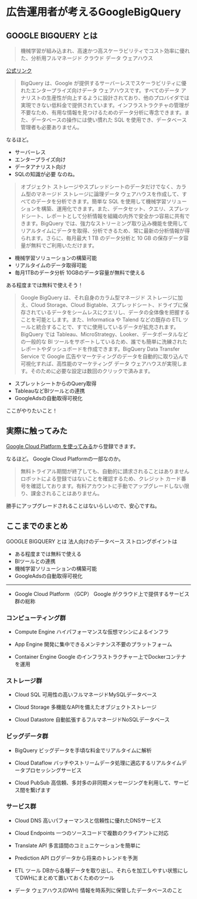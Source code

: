 # 広告運用者が考えるGoogleBigQuery

## GOOGLE BIGQUERY とは
>機械学習が組み込まれ、高速かつ高スケーラビリティでコスト効率に優れた、分析用フルマネージド クラウド データ ウェアハウス

[公式リンク](https://cloud.google.com/bigquery/?utm_campaign=product-cross-sell&utm_source=analytics-discover-page&utm_medium=referral-internal&utm_content=bigquery-card)

>BigQuery は、Google が提供するサーバーレスでスケーラビリティに優れたエンタープライズ向けデータ ウェアハウスです。すべてのデータ アナリストの生産性が向上するように設計されており、他のプロバイダでは実現できない低料金で提供されています。インフラストラクチャの管理が不要なため、有用な情報を見つけるためのデータ分析に専念できます。また、データベースの操作には使い慣れた SQL を使用でき、データベース管理者も必要ありません。

なるほど。
- サーバーレス
- エンタープライズ向け
- データアナリスト向け
- SQLの知識が必要
なのね。

>オブジェクト ストレージやスプレッドシートのデータだけでなく、カラム型のマネージド ストレージに論理データ ウェアハウスを作成して、すべてのデータを分析できます。簡単な SQL を使用して機械学習ソリューションを構築、運用化できます。また、データセット、クエリ、スプレッドシート、レポートとして分析情報を組織の内外で安全かつ容易に共有できます。BigQuery では、強力なストリーミング取り込み機能を使用してリアルタイムにデータを取得、分析できるため、常に最新の分析情報が得られます。さらに、毎月最大 1 TB のデータ分析と 10 GB の保存データ容量が無料でご利用いただけます。

- 機械学習ソリューションの構築可能
- リアルタイムのデータ取得可能
- 毎月1TBのデータ分析 10GBのデータ容量が無料で使える

ある程度までは無料で使えそう！

>Google BigQuery は、それ自身のカラム型マネージド ストレージに加え、Cloud Storage、Cloud Bigtable、スプレッドシート、ドライブに保存されているデータをシームレスにクエリし、データの全体像を把握することを可能とします。また、Informatica や Talend などの既存の ETL ツールと統合することで、すでに使用しているデータが拡充されます。BigQuery では Tableau、MicroStrategy、Looker、データポータルなどの一般的な BI ツールをサポートしているため、誰でも簡単に洗練されたレポートやダッシュボードを作成できます。BigQuery Data Transfer Service で Google 広告やマーケティングのデータを自動的に取り込んで可視化すれば、高性能のマーケティング データ ウェアハウスが実現します。そのために必要な設定は数回のクリックで済みます。

- スプレットシートからのQuery取得
- TableauなどBIツールとの連携
- GoogleAdsの自動取得可視化

ここがやりたいこと！


## 実際に触ってみた
[Google Cloud Platform を使ってみる](https://console.cloud.google.com/freetrial/signup/0?_ga=2.194578414.-2123242873.1544757028&pli=1)から登録できます。

なるほど。
Google Cloud Platformの一部なのか。

> 無料トライアル期間が終了しても、自動的に請求されることはありません
ロボットによる登録ではないことを確認するため、クレジット カード番号を確認しております。有料アカウントに手動でアップグレードしない限り、課金されることはありません。

勝手にアップグレードされることはないらしいので、安心ですね。


## ここまでのまとめ
GOOGLE BIGQUERY とは 法人向けのデータベース 
ストロングポイントは
- ある程度までは無料で使える
- BIツールとの連携
- 機械学習ソリューションの構築可能
- GoogleAdsの自動取得可視化



------------------------------------

- Google Cloud Platform （GCP）
Google がクラウド上で提供するサービス群の総称

### コンピューティング群
- Compute Engine
ハイパフォーマンスな仮想マシンによるインフラ

- App Engine
開発に集中できるメンテナンス不要のプラットフォーム

- Container Engine
Google のインフラストラクチャー上でDockerコンテナを運用

### ストレージ群
- Cloud SQL
可用性の高いフルマネージドMySQLデータベース

- Cloud Storage
多機能なAPIを備えたオブジェクトストレージ

- Cloud Datastore
自動拡張するフルマネージドNoSQLデータベース

### ビッグデータ群
- BigQuery
ビッグデータを手頃な料金でリアルタイムに解析

- Cloud Dataflow
バッチやストリームデータ処理に適応するリアルタイムデータプロセッシングサービス

- Cloud PubSub
高信頼、多対多の非同期メッセージングを利用して、サービス間を繋げます

### サービス群
- Cloud DNS
高いパフォーマンスと信頼性に優れたDNSサービス

- Cloud Endpoints
一つのソースコードで複数のクライアントに対応

- Translate API
多言語間のコミュニケーションを簡単に

- Prediction API
ログデータから将来のトレンドを予測




- ETL ツール
DBから各種データを取り出し、それらを加工しやすい状態にしてDWHにまとめて置いておくためのツール

- データ ウェアハウス(DWH)
情報を時系列に保管したデータベースのこと